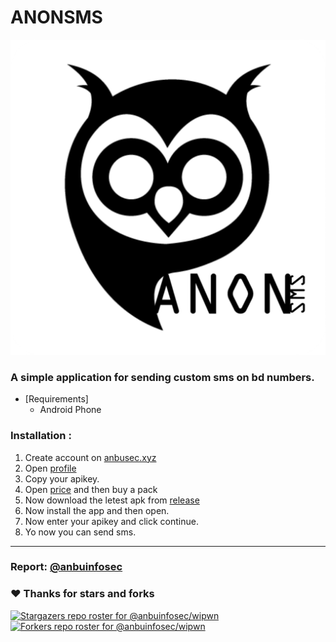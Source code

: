# ANONSMS

![Logo](images/image.png)

### A simple application for sending custom sms on bd numbers.

- [Requirements]
  - Android Phone
  
 
### Installation :

1. Create account on [anbusec.xyz](https://anbusec.xyz)
2. Open [profile](https://anbusec.xyz/profile)
3. Copy your apikey.
4. Open [price](https://anbusec.xyz/price) and then buy a pack
5. Now download the letest apk from [release](https://github.com/anbuinfosec/anonsms/releases/tag/1.0.0)
6. Now install the app and then open.
7. Now enter your apikey and click continue.
8. Yo now you can send sms.

---
### Report: [@anbuinfosec](https://facebook.com/anbuinfosec)

### ❤️ Thanks for stars and forks
[![Stargazers repo roster for @anbuinfosec/wipwn](https://reporoster.com/stars/dark/anbuinfosec/anonsms)](https://github.com/anbuinfosec/anonsms/stargazers)
[![Forkers repo roster for @anbuinfosec/wipwn](https://reporoster.com/forks/dark/anbuinfosec/anonsms)](https://github.com/anbuinfosec/anonsms/network/members)

